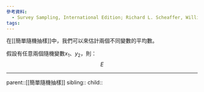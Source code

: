```yaml
---
參考資料:
  - Survey Sampling, International Edition; Richard L. Scheaffer, William Mendenhall. III
tags:
---
```

在[[簡單隨機抽樣]]中，我們可以來估計兩個不同變數的平均數。

假設有任意兩個隨機變數$x_1$、$y_2$，則：
$$
E
$$

- - -
parent::[[簡單隨機抽樣]]
sibling::
child::